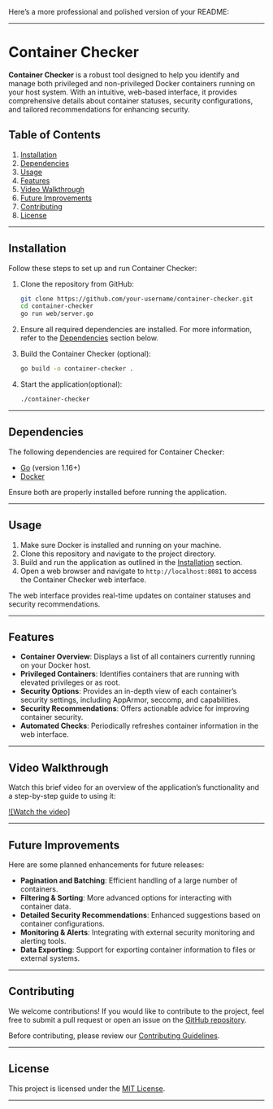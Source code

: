 Here’s a more professional and polished version of your README:

---

# Container Checker

**Container Checker** is a robust tool designed to help you identify and manage both privileged and non-privileged Docker containers running on your host system. With an intuitive, web-based interface, it provides comprehensive details about container statuses, security configurations, and tailored recommendations for enhancing security.

## Table of Contents

1. [Installation](#installation)
2. [Dependencies](#dependencies)
3. [Usage](#usage)
4. [Features](#features)
5. [Video Walkthrough](#video-walkthrough)
6. [Future Improvements](#future-improvements)
7. [Contributing](#contributing)
8. [License](#license)

---

## Installation

Follow these steps to set up and run Container Checker:

1. Clone the repository from GitHub:

    ```bash
    git clone https://github.com/your-username/container-checker.git
    cd container-checker
    go run web/server.go
    ```

2. Ensure all required dependencies are installed. For more information, refer to the [Dependencies](#dependencies) section below.

3. Build the Container Checker  (optional):

    ```bash
    go build -o container-checker .
    ```

4. Start the application(optional):

    ```bash
    ./container-checker
    ```

---

## Dependencies

The following dependencies are required for Container Checker:

- [Go](https://golang.org/doc/install) (version 1.16+)
- [Docker](https://docs.docker.com/get-docker/)

Ensure both are properly installed before running the application.

---

## Usage

1. Make sure Docker is installed and running on your machine.
2. Clone this repository and navigate to the project directory.
3. Build and run the application as outlined in the [Installation](#installation) section.
4. Open a web browser and navigate to `http://localhost:8081` to access the Container Checker web interface.

The web interface provides real-time updates on container statuses and security recommendations.

---

## Features

- **Container Overview**: Displays a list of all containers currently running on your Docker host.
- **Privileged Containers**: Identifies containers that are running with elevated privileges or as root.
- **Security Options**: Provides an in-depth view of each container’s security settings, including AppArmor, seccomp, and capabilities.
- **Security Recommendations**: Offers actionable advice for improving container security.
- **Automated Checks**: Periodically refreshes container information in the web interface.

---

## Video Walkthrough

Watch this brief video for an overview of the application’s functionality and a step-by-step guide to using it:

[![Watch the video]](https://www.loom.com/share/e7a2cd1e98804e2a87932205a3ce92bf?sid=0f49c826-9acd-4367-80e2-19ec0617cf62)

---

## Future Improvements

Here are some planned enhancements for future releases:

- **Pagination and Batching**: Efficient handling of a large number of containers.
- **Filtering & Sorting**: More advanced options for interacting with container data.
- **Detailed Security Recommendations**: Enhanced suggestions based on container configurations.
- **Monitoring & Alerts**: Integrating with external security monitoring and alerting tools.
- **Data Exporting**: Support for exporting container information to files or external systems.

---

## Contributing

We welcome contributions! If you would like to contribute to the project, feel free to submit a pull request or open an issue on the [GitHub repository](https://github.com/cyber-practitioner/container-checker).

Before contributing, please review our [Contributing Guidelines](CONTRIBUTING.md).

---

## License

This project is licensed under the [MIT License](LICENSE).

---

